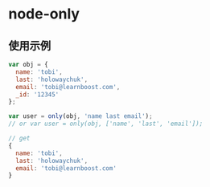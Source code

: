 # node-only

## 使用示例

```javascript
var obj = {
  name: 'tobi',
  last: 'holowaychuk',
  email: 'tobi@learnboost.com',
  _id: '12345'
};

var user = only(obj, 'name last email');
// or var user = only(obj, ['name', 'last', 'email']);
```

```javascript
// get
{
  name: 'tobi',
  last: 'holowaychuk',
  email: 'tobi@learnboost.com'
}
```
